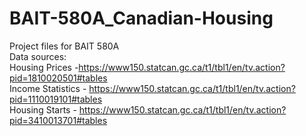 # BAIT-580A_Canadian-Housing
Project files for BAIT 580A  
Data sources:   
Housing Prices -https://www150.statcan.gc.ca/t1/tbl1/en/tv.action?pid=1810020501#tables  
Income Statistics - https://www150.statcan.gc.ca/t1/tbl1/en/tv.action?pid=1110019101#tables  
Housing Starts - https://www150.statcan.gc.ca/t1/tbl1/en/tv.action?pid=3410013701#tables
